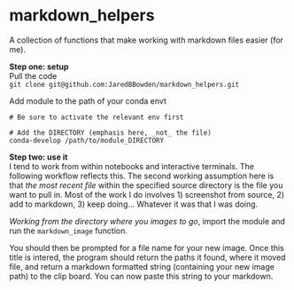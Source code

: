 # markdown_helpers
A collection of functions that make working with markdown files easier (for me).

**Step one: setup**  
Pull the code  
`git clone git@github.com:JaredBBowden/markdown_helpers.git`  

Add module to the path of your conda envt
```
# Be sure to activate the relevant env first

# Add the DIRECTORY (emphasis here, _not_ the file)
conda-develop /path/to/module_DIRECTORY
```

**Step two: use it**  
I tend to work from within notebooks and interactive terminals. The following workflow reflects this. The second working assumption here is that _the most recent file_ within the specified source directory is the file you want to pull in.   Most of the work I do involves 1) screenshot from source, 2) add to markdown, 3) keep doing... Whatever it was that I was doing. 

_Working from the directory where you images to go_, import the module and run the `markdown_image` function.

You should then be prompted for a file name for your new image. Once this title is intered, the program should return the paths it found, where it moved file, and return a markdown formatted string (containing your new image path) to the clip board. You can now paste this string to your markdown. 

